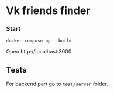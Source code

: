 # Vk friends finder

### Start 
      
    docker-compose up --build

Open http://localhost:3000
## Tests

For backend part go to `test/server` folder.
